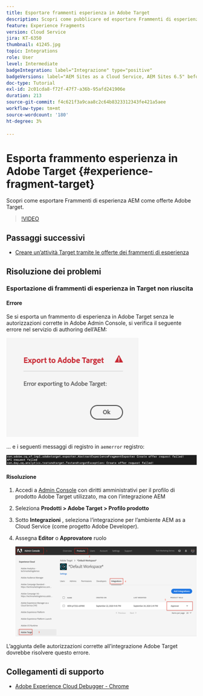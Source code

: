 ```yaml
---
title: Esportare frammenti esperienza in Adobe Target
description: Scopri come pubblicare ed esportare Frammenti di esperienza AEM come Offerte Adobe Target.
feature: Experience Fragments
version: Cloud Service
jira: KT-6350
thumbnail: 41245.jpg
topic: Integrations
role: User
level: Intermediate
badgeIntegration: label="Integrazione" type="positive"
badgeVersions: label="AEM Sites as a Cloud Service, AEM Sites 6.5" before-title="false"
doc-type: Tutorial
exl-id: 2c01cda8-f72f-47f7-a36b-95afd241906e
duration: 213
source-git-commit: f4c621f3a9caa8c2c64b8323312343fe421a5aee
workflow-type: tm+mt
source-wordcount: '180'
ht-degree: 3%

---
```


# Esporta frammento esperienza in Adobe Target {#experience-fragment-target}

Scopri come esportare Frammenti di esperienza AEM come offerte Adobe Target.

>[!VIDEO](https://video.tv.adobe.com/v/41245?quality=12&learn=on)

## Passaggi successivi

+ [Creare un’attività Target tramite le offerte dei frammenti di esperienza](./create-target-activity.md)

## Risoluzione dei problemi

### Esportazione di frammenti di esperienza in Target non riuscita

#### Errore

Se si esporta un frammento di esperienza in Adobe Target senza le autorizzazioni corrette in Adobe Admin Console, si verifica il seguente errore nel servizio di authoring dell’AEM:

![Errore nell’interfaccia utente dell’API di Target](assets/error-target-offer.png)

... e i seguenti messaggi di registro in `aemerror` registro:

![Errore della console API di Target](assets/target-console-error.png)

#### Risoluzione

1. Accedi a [Admin Console](https://adminconsole.adobe.com/) con diritti amministrativi per il profilo di prodotto Adobe Target utilizzato, ma con l’integrazione AEM
2. Seleziona __Prodotti > Adobe Target > Profilo prodotto__
3. Sotto __Integrazioni__ , seleziona l’integrazione per l’ambiente AEM as a Cloud Service (come progetto Adobe Developer).
4. Assegna __Editor__ o __Approvatore__ ruolo

   ![Errore API di Target](assets/target-permissions.png)

L’aggiunta delle autorizzazioni corrette all’integrazione Adobe Target dovrebbe risolvere questo errore.

## Collegamenti di supporto

+ [Adobe Experience Cloud Debugger - Chrome](https://chrome.google.com/webstore/detail/adobe-experience-platform/bfnnokhpnncpkdmbokanobigaccjkpob)
